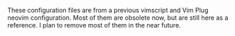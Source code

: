 These configuration files are from a previous vimscript and Vim Plug
neovim configuration. Most of them are obsolete now, but are still here as a reference.
I plan to remove most of them in the near future.
